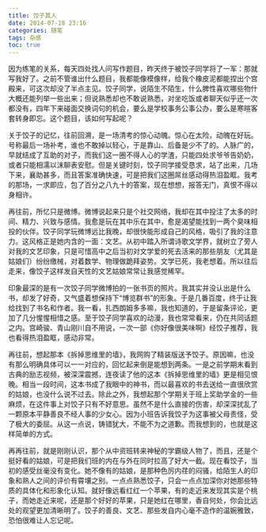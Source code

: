 ```yaml
---
title: 饺子其人
date: 2014-07-18 23:16
categories: 随笔
tags: 杂感
toc: true
---
```

因为练笔的关系，每天四处找人问写作题目，昨天终于被饺子同学将了一军：那就写我好了。之前不管谁出什么题目，我都能像模像样，给我个橡皮泥都能捏出个宫殿来，可这次却没了半点主见。饺子同学，说陌生不陌生，什么脾性喜欢哪些物什大概还能列举一些出来；但说熟悉却也不敢说熟悉，对坐吃饭或者聊天似乎还一次都没有，四年下来碰面交换词句的机会，要么是学校事务公事公办，要么是寒暄客套转身即忘。这个题目，该如何写起呢？

关于饺子的记忆，往前回溯，是一场清考的惊心动魄。惊心在太险，动魄在好玩。号称最后一场补考，谁也不敢掉以轻心，于是靠山、后备是少不了的。人脉广的，早就结成了互助的对子，而我们这一圈不得人心的学渣，只能四处求爷爷告奶奶，或者只能相濡以沫聊表安慰。但是关键时刻，饺子同学接受恳求，站了出来，几场下来，襄助甚多，而且答案准确快速，可是把我们这圈屌丝感动得热泪盈眶。我考的那场，一求即应，包了百分之八九十的答案，现在想想，报答无门，真恨不得以身相许。

再往前，所忆只是微博。微博说起来只是个社交网络，我却在其中投注了太多的时间、精力、兴致与感情。我愈是玩在其中乐在其中，愈是渴望能找到一两个臭味相投的伙伴。饺子同学玩微博远比我晚，却很快能形成自己的风格，吸引了我的注意力。这风格正是她内含的一面：文艺。从初中踏入所谓诗歌文学界，就树立了旁人对我的文艺印象，只是可惜高中之后当初对文学爱的死去活来的那些朋友（尤其是姑娘们）纷纷缴械，对着数学、物理做跪拜姿势。文学已死，我老想着。所以往后走来，像饺子这样发自天性的文艺姑娘常常让我感觉稀罕。

印象最深的是有一次饺子同学微博拍的一张书页的照片。我其实并没认出是什么书，却发了好奇，又气盛着想保持下“博览群书”的形象。于是几番百度，终于让我给找到了书名和作者。我一看，扎西朗姆多多嘛，我也知道的，于是留条评论，更加了几分惺惺相惜之感。至于饺子同学喜欢的动漫，我也常常看来，仍在共同话题之内。宫崎骏、青山刚川自不用说，一次一部《你好像很美味啊》经饺子推荐，我也看得热泪盈眶，感动非常。

再往前，想起那本《拆掉思维里的墙》，我网购了精装版送予饺子。原因嘛，也没有那么明确具体可以一一对应的，回忆起来倒是能想到两条。一是之前学期末看到古典的励志视频，被深深震撼，连夜读了他的这本《拆掉思维里的墙》更是相见恨晚。相当一段时间，这本书成了我眼中的神书，而以最喜欢的书去送给一直很欣赏的姑娘，也没什么说不过去。除此之外，我想起那个学期关于班上奖助学金的一些麻烦，在这件事上对饺子只有不好意思。虽然不是什么直接的伤害，却深深扰乱了一颗原本平静善良不经人事的少女心。因为小班告诉我饺子为这事被父母责怪，受了极大的委屈。从这一点说，铸错犹大，不能不为之道歉。而我想到的，也就是这样简单的方式。

再再往前，就是刚刚认识，那个从中资班转来神秘的学霸级人物了，而且，还是个挺好看的姑娘，可是把我们班的内在与外在同时拉高了好大一截。现在看饺子，当初的感受丝毫没有变化。她不像有的姑娘，是那种色厉内荏的闷骚，给陌生人的印象和熟人之间的评价有霄壤之别。一点点熟悉饺子，只会一点点加深你对她那些特质的具体化和形象化认知。就好像远看红红一个苹果，有的走近来发现其实是个桃子，而她走近来呢，还是那个好好的苹果，只是她红在哪里，香自何处，你会比远处的观望更加清晰明了。饺子的善良、文艺、那些发自内心毫不造作的温婉雅致，恐怕很难让人忘记呢。

